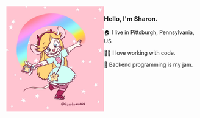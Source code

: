 <img align="left" src="https://github.com/zeroxs/zeroxs/blob/master/gadget_butterfly.jpg?raw=true" width=256>

### Hello, I'm Sharon.

🏠 I live in Pittsburgh, Pennsylvania, US

👩‍💻 I love working with code.

💽 Backend programming is my jam.
